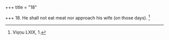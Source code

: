 +++
title = "18"

+++
18. He shall not eat meat nor approach his wife (on those days). [^15] 


[^15]:  Viṣṇu LXIX, 1.
